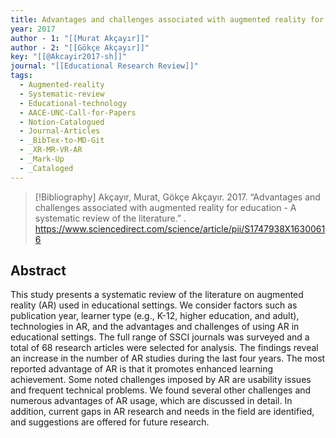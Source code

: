 ```yaml
---
title: Advantages and challenges associated with augmented reality for education -  A systematic review of the literature
year: 2017
author - 1: "[[Murat Akçayır]]"
author - 2: "[[Gökçe Akçayır]]"
key: "[[@Akcayir2017-sh]]"
journal: "[[Educational Research Review]]"
tags:
  - Augmented-reality
  - Systematic-review
  - Educational-technology
  - AACE-UNC-Call-for-Papers
  - Notion-Catalogued
  - Journal-Articles
  - _BibTex-to-MD-Git
  - _XR-MR-VR-AR
  - _Mark-Up
  - _Cataloged
---
```


> [!Bibliography]
> Akçayır, Murat, Gökçe Akçayır. 2017. “Advantages and challenges associated with augmented reality for education -  A systematic review of the literature.” . https://www.sciencedirect.com/science/article/pii/S1747938X16300616

## Abstract
This study presents a systematic review of the literature on augmented reality (AR) used in educational settings. We consider factors such as publication year, learner type (e.g., K-12, higher education, and adult), technologies in AR, and the advantages and challenges of using AR in educational settings. The full range of SSCI journals was surveyed and a total of 68 research articles were selected for analysis. The findings reveal an increase in the number of AR studies during the last four years. The most reported advantage of AR is that it promotes enhanced learning achievement. Some noted challenges imposed by AR are usability issues and frequent technical problems. We found several other challenges and numerous advantages of AR usage, which are discussed in detail. In addition, current gaps in AR research and needs in the field are identified, and suggestions are offered for future research.